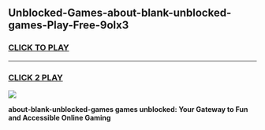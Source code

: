 
## Unblocked-Games-about-blank-unblocked-games-Play-Free-9olx3
<h3>
<a href="https://premium76.site?title=about-blank-unblocked-games&ref=15A">CLICK TO PLAY</a></h3>
<hr>

<h3>
<a href="https://premium76.site?title=about-blank-unblocked-games&ref=15A">CLICK 2 PLAY</a>
  
</h3>

<a href="https://premium76.site?title=about-blank-unblocked-games&ref=15A"><img src="https://clearcache.store/games.png"></a>


**about-blank-unblocked-games games unblocked: Your Gateway to Fun and Accessible Online Gaming**
